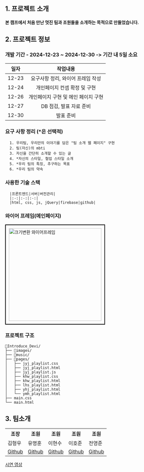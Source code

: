 ## 1. 프로젝트 소개
#### 본 캠프에서 처음 만난 멋진 팀과 조원들을 소개하는 목적으로 만들었습니다. 
## 2. 프로젝트 정보
   ### 개발 기간 - 2024-12-23 ~ 2024-12-30 -> 기간 내 5일 소요

| 일자 |         작업내용          |
|:--:|:---------------------:|
 |12-23|  요구사항 정리, 와이어 프레임 작성  |
|12-24|   개인페이지 컨셉 확정 및 구현    |
|12-26| 개인페이지 구현  및 메인 페이지 구현 |
|12-27|    DB 점검, 발표 자료 준비    |
|12-30|         발표 준비         |
   ### 요구 사항 정리 (*은 선택적)
      1. 우리팀, 우리만의 이야기를 담은 "팀 소개 웹 페이지" 구현
      2. 팀(자신)의 mbti
      3. 자신을 간단히 소개할 수 있는 글
      4. *자신의 스타일, 협업 스타일 소개
      5. *우리 팀의 특징, 추구하는 목표
      6. *우리 팀의 약속
   ### 사용한 기술 스택
      |프론트엔드|서버|버전관리|
      |:-:|:-:|:-:|
      |html, css, js, jQuery|firebase|github|
   ### 와이어 프레임(메인페이지)
   
   <p align="center">
  <div style="border: 2px solid #000; padding: 10px; display: inline-block;">
    <img src="https://github.com/user-attachments/assets/d2f54b64-9f69-45f5-8fb3-95c4cfdf9c22" alt="크기변환 와이어프레임" width="300">
  </div>
   </p>
   
   ### 프로젝트 구조  
```
📁Introduce_Devi/  
├── 📁images/   
├── 📁music/  
├── 📁pages/  
│   ├── jyj_playlist.css   
│   ├── jyj_playlist.html   
│   ├── jyj_playlist.js   
│   ├── khw_playlist.css    
│   ├── khw_playlist.html     
│   ├── lhs_playlist.html   
│   ├── yhj_playlist.html   
│   └── ymh_playlist.html  
├── main.css  
└── main.html  

```

## 3. 팀소개
<table>
  <tr>
    <th>조장</th>
    <th>조원</th>
    <th>조원</th>
    <th>조원</th>
    <th>조원</th>
  </tr>
  <tr>
    <td>김형우</td>
    <td>유명훈</td>
    <td>이현수</td>
    <td>이호준</td>
    <td>전영준</td>
  </tr>
  <tr>
    <td><a href="https://github.com/khw00185">Github</a></td>
    <td><a href="https://github.com/mhoo999">Github</a></td>
    <td><a href="https://github.com/Leehyunsoo0316">Github</a></td>
    <td><a href="https://github.com/ComfyTime">Github</a></td>
    <td><a href="https://github.com/lamgak12">Github</a></td>
 </tr>
</table>
<a href="https://youtu.be/X3oeygexqjk?si=cb2GjAsfXEsUMJo3">시연 영상</a>
